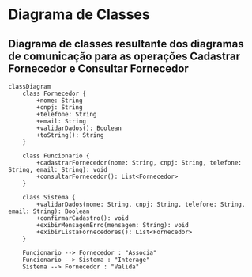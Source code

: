 # Diagrama de Classes

## Diagrama de classes resultante dos diagramas de comunicação para as operações Cadastrar Fornecedor e Consultar Fornecedor

```mermaid
classDiagram
    class Fornecedor {
        +nome: String
        +cnpj: String
        +telefone: String
        +email: String
        +validarDados(): Boolean
        +toString(): String
    }

    class Funcionario {
        +cadastrarFornecedor(nome: String, cnpj: String, telefone: String, email: String): void
        +consultarFornecedor(): List<Fornecedor>
    }

    class Sistema {
        +validarDados(nome: String, cnpj: String, telefone: String, email: String): Boolean
        +confirmarCadastro(): void
        +exibirMensagemErro(mensagem: String): void
        +exibirListaFornecedores(): List<Fornecedor>
    }

    Funcionario --> Fornecedor : "Associa"
    Funcionario --> Sistema : "Interage"
    Sistema --> Fornecedor : "Valida"
```